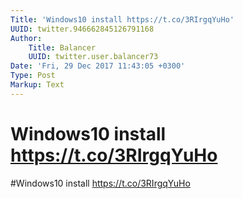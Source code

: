 ```yaml
---
Title: 'Windows10 install https://t.co/3RIrgqYuHo'
UUID: twitter.946662845126791168
Author:
    Title: Balancer
    UUID: twitter.user.balancer73
Date: 'Fri, 29 Dec 2017 11:43:05 +0300'
Type: Post
Markup: Text
---
```


# Windows10 install https://t.co/3RIrgqYuHo

#Windows10 install https://t.co/3RIrgqYuHo
